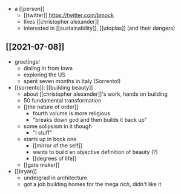 - a [[person]]
	- [[twitter]] https://twitter.com/bmock
	- likes [[christopher alexander]]
	- interested in [[sustainability]], [[utopias]] (and their dangers)
	
	
## [[2021-07-08]]
- greetings!
	- dialing in from Iowa
	- exploring the US
	- spent seven months in Italy (Sorrento!)
- [[sorrento]]: [[building beauty]]
	- about [[christopher alexander]]'s work, hands on building
	- 50 fundamental transformation
	- [[the nature of order]]
		- fourth volume is more religious
		- "breaks down god and then builds it back up"
	- some solipsism in it though
		- "I stuff"
	- starts up in book one
		- [[mirror of the self]]
		- wants to build an objective definition of beauty (?)
		- [[degrees of life]]
	- [[gate maker]]
- [[bryan]]
	- undergrad in architecture
	- got a job building homes for the mega rich, didn't like it
